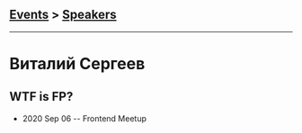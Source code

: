 ## [Events](../README.md) > [Speakers](../speakers.md)
---

# Виталий Сергеев

## WTF is FP?
- 2020 Sep 06 -- Frontend Meetup    
